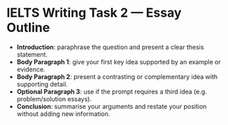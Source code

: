 # IELTS Writing Task 2 — Essay Outline

- **Introduction**: paraphrase the question and present a clear thesis statement.
- **Body Paragraph 1**: give your first key idea supported by an example or evidence.
- **Body Paragraph 2**: present a contrasting or complementary idea with supporting detail.
- **Optional Paragraph 3**: use if the prompt requires a third idea (e.g. problem/solution essays).
- **Conclusion**: summarise your arguments and restate your position without adding new information.
